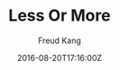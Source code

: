 ---
title: "Less Or More"
github: https://github.com/luoyan35714/LessOrMore
demo: http://www.hifreud.com/
author: Freud Kang

ssg:
  - Jekyll
cms:
  - No Cms
date: 2016-08-20T17:16:00Z
github_branch: master
description: "Jekyll theme."
---